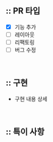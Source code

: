 ## :: PR 타입
- [x] 기능 추가
- [ ] 레이아웃
- [ ] 리팩토링
- [ ] 버그 수정

<br />

## :: 구현
- 구현 내용 상세

<br />

## :: 특이 사항
